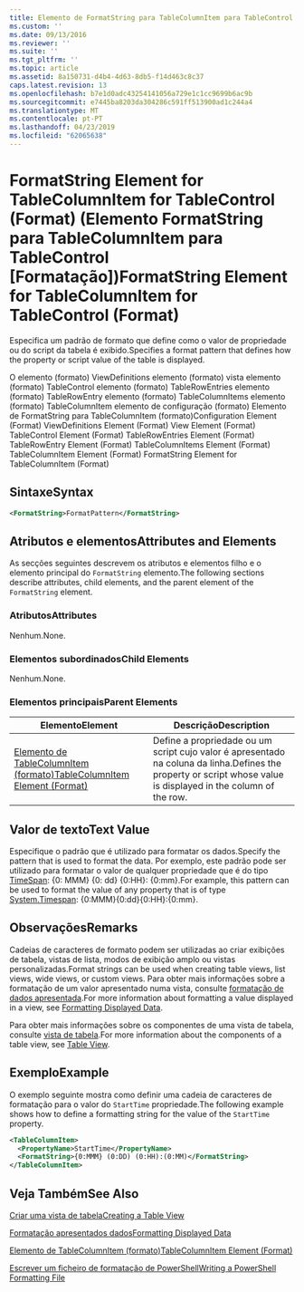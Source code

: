 ```yaml
---
title: Elemento de FormatString para TableColumnItem para TableControl (formato) | Documentos da Microsoft
ms.custom: ''
ms.date: 09/13/2016
ms.reviewer: ''
ms.suite: ''
ms.tgt_pltfrm: ''
ms.topic: article
ms.assetid: 8a150731-d4b4-4d63-8db5-f14d463c8c37
caps.latest.revision: 13
ms.openlocfilehash: b7e1d0adc43254141056a729e1c1cc9699b6ac9b
ms.sourcegitcommit: e7445ba8203da304286c591ff513900ad1c244a4
ms.translationtype: MT
ms.contentlocale: pt-PT
ms.lasthandoff: 04/23/2019
ms.locfileid: "62065638"
---
```

# <a name="formatstring-element-for-tablecolumnitem-for-tablecontrol-format"></a><span data-ttu-id="1d757-102">FormatString Element for TableColumnItem for TableControl (Format) (Elemento FormatString para TableColumnItem para TableControl [Formatação])</span><span class="sxs-lookup"><span data-stu-id="1d757-102">FormatString Element for TableColumnItem for TableControl (Format)</span></span>

<span data-ttu-id="1d757-103">Especifica um padrão de formato que define como o valor de propriedade ou do script da tabela é exibido.</span><span class="sxs-lookup"><span data-stu-id="1d757-103">Specifies a format pattern that defines how the property or script value of the table is displayed.</span></span>

<span data-ttu-id="1d757-104">O elemento (formato) ViewDefinitions elemento (formato) vista elemento (formato) TableControl elemento (formato) TableRowEntries elemento (formato) TableRowEntry elemento (formato) TableColumnItems elemento (formato) TableColumnItem elemento de configuração (formato) Elemento de FormatString para TableColumnItem (formato)</span><span class="sxs-lookup"><span data-stu-id="1d757-104">Configuration Element (Format) ViewDefinitions Element (Format) View Element (Format) TableControl Element (Format) TableRowEntries Element (Format) TableRowEntry Element (Format) TableColumnItems Element (Format) TableColumnItem Element (Format) FormatString Element for TableColumnItem (Format)</span></span>

## <a name="syntax"></a><span data-ttu-id="1d757-105">Sintaxe</span><span class="sxs-lookup"><span data-stu-id="1d757-105">Syntax</span></span>

```xml
<FormatString>FormatPattern</FormatString>
```

## <a name="attributes-and-elements"></a><span data-ttu-id="1d757-106">Atributos e elementos</span><span class="sxs-lookup"><span data-stu-id="1d757-106">Attributes and Elements</span></span>

<span data-ttu-id="1d757-107">As secções seguintes descrevem os atributos e elementos filho e o elemento principal do `FormatString` elemento.</span><span class="sxs-lookup"><span data-stu-id="1d757-107">The following sections describe attributes, child elements, and the parent element of the `FormatString` element.</span></span>

### <a name="attributes"></a><span data-ttu-id="1d757-108">Atributos</span><span class="sxs-lookup"><span data-stu-id="1d757-108">Attributes</span></span>

<span data-ttu-id="1d757-109">Nenhum.</span><span class="sxs-lookup"><span data-stu-id="1d757-109">None.</span></span>

### <a name="child-elements"></a><span data-ttu-id="1d757-110">Elementos subordinados</span><span class="sxs-lookup"><span data-stu-id="1d757-110">Child Elements</span></span>

<span data-ttu-id="1d757-111">Nenhum.</span><span class="sxs-lookup"><span data-stu-id="1d757-111">None.</span></span>

### <a name="parent-elements"></a><span data-ttu-id="1d757-112">Elementos principais</span><span class="sxs-lookup"><span data-stu-id="1d757-112">Parent Elements</span></span>

|<span data-ttu-id="1d757-113">Elemento</span><span class="sxs-lookup"><span data-stu-id="1d757-113">Element</span></span>|<span data-ttu-id="1d757-114">Descrição</span><span class="sxs-lookup"><span data-stu-id="1d757-114">Description</span></span>|
|-------------|-----------------|
|[<span data-ttu-id="1d757-115">Elemento de TableColumnItem (formato)</span><span class="sxs-lookup"><span data-stu-id="1d757-115">TableColumnItem Element (Format)</span></span>](./tablecolumnitem-element-for-tablecolumnitems-for-tablecontrol-format.md)|<span data-ttu-id="1d757-116">Define a propriedade ou um script cujo valor é apresentado na coluna da linha.</span><span class="sxs-lookup"><span data-stu-id="1d757-116">Defines the property or script whose value is displayed in the column of the row.</span></span>|

## <a name="text-value"></a><span data-ttu-id="1d757-117">Valor de texto</span><span class="sxs-lookup"><span data-stu-id="1d757-117">Text Value</span></span>

<span data-ttu-id="1d757-118">Especifique o padrão que é utilizado para formatar os dados.</span><span class="sxs-lookup"><span data-stu-id="1d757-118">Specify the pattern that is used to format the data.</span></span> <span data-ttu-id="1d757-119">Por exemplo, este padrão pode ser utilizado para formatar o valor de qualquer propriedade que é do tipo [TimeSpan](/dotnet/api/System.TimeSpan): {0: MMM} {0: dd} {0:HH}: {0:mm}.</span><span class="sxs-lookup"><span data-stu-id="1d757-119">For example, this pattern can be used to format the value of any property that is of type [System.Timespan](/dotnet/api/System.TimeSpan): {0:MMM}{0:dd}{0:HH}:{0:mm}.</span></span>

## <a name="remarks"></a><span data-ttu-id="1d757-120">Observações</span><span class="sxs-lookup"><span data-stu-id="1d757-120">Remarks</span></span>

<span data-ttu-id="1d757-121">Cadeias de caracteres de formato podem ser utilizadas ao criar exibições de tabela, vistas de lista, modos de exibição amplo ou vistas personalizadas.</span><span class="sxs-lookup"><span data-stu-id="1d757-121">Format strings can be used when creating table views, list views, wide views, or custom views.</span></span> <span data-ttu-id="1d757-122">Para obter mais informações sobre a formatação de um valor apresentado numa vista, consulte [formatação de dados apresentada](./formatting-displayed-data.md).</span><span class="sxs-lookup"><span data-stu-id="1d757-122">For more information about formatting a value displayed in a view, see [Formatting Displayed Data](./formatting-displayed-data.md).</span></span>

<span data-ttu-id="1d757-123">Para obter mais informações sobre os componentes de uma vista de tabela, consulte [vista de tabela](./creating-a-table-view.md).</span><span class="sxs-lookup"><span data-stu-id="1d757-123">For more information about the components of a table view, see [Table View](./creating-a-table-view.md).</span></span>

## <a name="example"></a><span data-ttu-id="1d757-124">Exemplo</span><span class="sxs-lookup"><span data-stu-id="1d757-124">Example</span></span>

<span data-ttu-id="1d757-125">O exemplo seguinte mostra como definir uma cadeia de caracteres de formatação para o valor do `StartTime` propriedade.</span><span class="sxs-lookup"><span data-stu-id="1d757-125">The following example shows how to define a formatting string for the value of the `StartTime` property.</span></span>

```xml
<TableColumnItem>
  <PropertyName>StartTime</PropertyName>
  <FormatString>{0:MMM} (0:DD) (0:HH):(0:MM)</FormatString>
</TableColumnItem>
```

## <a name="see-also"></a><span data-ttu-id="1d757-126">Veja Também</span><span class="sxs-lookup"><span data-stu-id="1d757-126">See Also</span></span>

[<span data-ttu-id="1d757-127">Criar uma vista de tabela</span><span class="sxs-lookup"><span data-stu-id="1d757-127">Creating a Table View</span></span>](./creating-a-table-view.md)

[<span data-ttu-id="1d757-128">Formatação apresentados dados</span><span class="sxs-lookup"><span data-stu-id="1d757-128">Formatting Displayed Data</span></span>](./formatting-displayed-data.md)

[<span data-ttu-id="1d757-129">Elemento de TableColumnItem (formato)</span><span class="sxs-lookup"><span data-stu-id="1d757-129">TableColumnItem Element (Format)</span></span>](./tablecolumnitem-element-for-tablecolumnitems-for-tablecontrol-format.md)

[<span data-ttu-id="1d757-130">Escrever um ficheiro de formatação de PowerShell</span><span class="sxs-lookup"><span data-stu-id="1d757-130">Writing a PowerShell Formatting File</span></span>](./writing-a-powershell-formatting-file.md)
